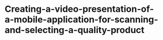 # Creating-a-video-presentation-of-a-mobile-application-for-scanning-and-selecting-a-quality-product